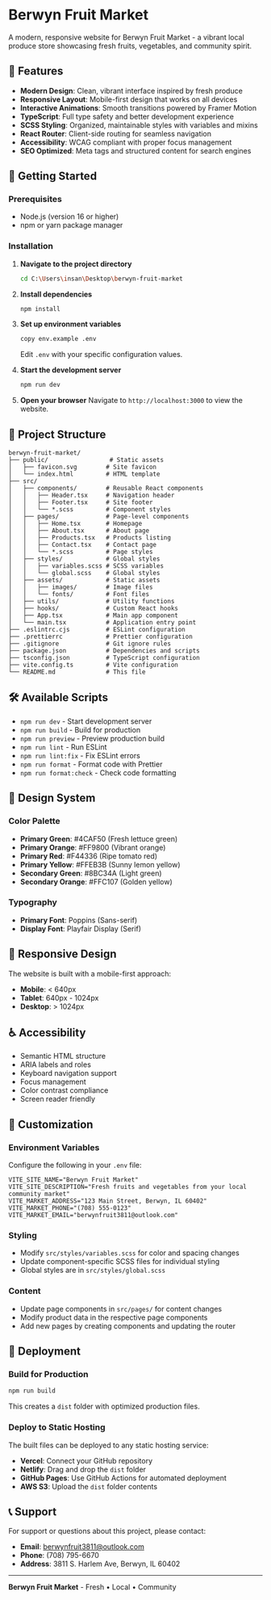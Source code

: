 # Berwyn Fruit Market

A modern, responsive website for Berwyn Fruit Market - a vibrant local produce store showcasing fresh fruits, vegetables, and community spirit.

## 🌟 Features

- **Modern Design**: Clean, vibrant interface inspired by fresh produce
- **Responsive Layout**: Mobile-first design that works on all devices
- **Interactive Animations**: Smooth transitions powered by Framer Motion
- **TypeScript**: Full type safety and better development experience
- **SCSS Styling**: Organized, maintainable styles with variables and mixins
- **React Router**: Client-side routing for seamless navigation
- **Accessibility**: WCAG compliant with proper focus management
- **SEO Optimized**: Meta tags and structured content for search engines

## 🚀 Getting Started

### Prerequisites

- Node.js (version 16 or higher)
- npm or yarn package manager

### Installation

1. **Navigate to the project directory**
   ```bash
   cd C:\Users\insan\Desktop\berwyn-fruit-market
   ```

2. **Install dependencies**
   ```bash
   npm install
   ```

3. **Set up environment variables**
   ```bash
   copy env.example .env
   ```
   Edit `.env` with your specific configuration values.

4. **Start the development server**
   ```bash
   npm run dev
   ```

5. **Open your browser**
   Navigate to `http://localhost:3000` to view the website.

## 📁 Project Structure

```
berwyn-fruit-market/
├── public/                 # Static assets
│   ├── favicon.svg        # Site favicon
│   └── index.html         # HTML template
├── src/
│   ├── components/        # Reusable React components
│   │   ├── Header.tsx     # Navigation header
│   │   ├── Footer.tsx     # Site footer
│   │   └── *.scss         # Component styles
│   ├── pages/             # Page-level components
│   │   ├── Home.tsx       # Homepage
│   │   ├── About.tsx      # About page
│   │   ├── Products.tsx   # Products listing
│   │   ├── Contact.tsx    # Contact page
│   │   └── *.scss         # Page styles
│   ├── styles/            # Global styles
│   │   ├── variables.scss # SCSS variables
│   │   └── global.scss    # Global styles
│   ├── assets/            # Static assets
│   │   ├── images/        # Image files
│   │   └── fonts/         # Font files
│   ├── utils/             # Utility functions
│   ├── hooks/             # Custom React hooks
│   ├── App.tsx            # Main app component
│   └── main.tsx           # Application entry point
├── .eslintrc.cjs          # ESLint configuration
├── .prettierrc            # Prettier configuration
├── .gitignore             # Git ignore rules
├── package.json           # Dependencies and scripts
├── tsconfig.json          # TypeScript configuration
├── vite.config.ts         # Vite configuration
└── README.md              # This file
```

## 🛠️ Available Scripts

- `npm run dev` - Start development server
- `npm run build` - Build for production
- `npm run preview` - Preview production build
- `npm run lint` - Run ESLint
- `npm run lint:fix` - Fix ESLint errors
- `npm run format` - Format code with Prettier
- `npm run format:check` - Check code formatting

## 🎨 Design System

### Color Palette

- **Primary Green**: #4CAF50 (Fresh lettuce green)
- **Primary Orange**: #FF9800 (Vibrant orange)
- **Primary Red**: #F44336 (Ripe tomato red)
- **Primary Yellow**: #FFEB3B (Sunny lemon yellow)
- **Secondary Green**: #8BC34A (Light green)
- **Secondary Orange**: #FFC107 (Golden yellow)

### Typography

- **Primary Font**: Poppins (Sans-serif)
- **Display Font**: Playfair Display (Serif)

## 📱 Responsive Design

The website is built with a mobile-first approach:

- **Mobile**: < 640px
- **Tablet**: 640px - 1024px
- **Desktop**: > 1024px

## ♿ Accessibility

- Semantic HTML structure
- ARIA labels and roles
- Keyboard navigation support
- Focus management
- Color contrast compliance
- Screen reader friendly

## 🔧 Customization

### Environment Variables

Configure the following in your `.env` file:

```env
VITE_SITE_NAME="Berwyn Fruit Market"
VITE_SITE_DESCRIPTION="Fresh fruits and vegetables from your local community market"
VITE_MARKET_ADDRESS="123 Main Street, Berwyn, IL 60402"
VITE_MARKET_PHONE="(708) 555-0123"
VITE_MARKET_EMAIL="berwynfruit3811@outlook.com"
```

### Styling

- Modify `src/styles/variables.scss` for color and spacing changes
- Update component-specific SCSS files for individual styling
- Global styles are in `src/styles/global.scss`

### Content

- Update page components in `src/pages/` for content changes
- Modify product data in the respective page components
- Add new pages by creating components and updating the router

## 🚀 Deployment

### Build for Production

```bash
npm run build
```

This creates a `dist` folder with optimized production files.

### Deploy to Static Hosting

The built files can be deployed to any static hosting service:

- **Vercel**: Connect your GitHub repository
- **Netlify**: Drag and drop the `dist` folder
- **GitHub Pages**: Use GitHub Actions for automated deployment
- **AWS S3**: Upload the `dist` folder contents

## 📞 Support

For support or questions about this project, please contact:

- **Email**: berwynfruit3811@outlook.com
- **Phone**: (708) 795-6670
- **Address**: 3811 S. Harlem Ave, Berwyn, IL 60402

---

**Berwyn Fruit Market** - Fresh • Local • Community

